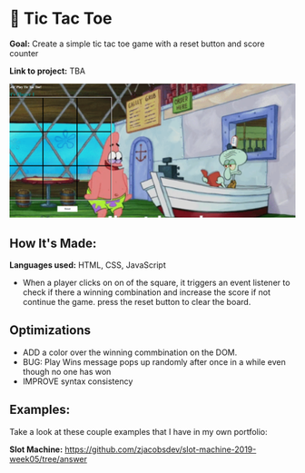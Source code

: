 #  📌 Tic Tac Toe

**Goal:** Create a simple  tic tac toe game with a reset button and score counter

**Link to project:** TBA

![](gitit.png)

## How It's Made:

  **Languages used:**  HTML, CSS, JavaScript

  - When a player clicks on on of the square, it triggers an event listener to check if there a winning combination and increase the score
  if not continue the game. press the reset button to clear the board.

## Optimizations
  - ADD a color over the winning commbination on the DOM.
  - BUG: Play Wins message pops up randomly after once in a while even though no one has won
  - IMPROVE syntax consistency

## Examples:
Take a look at these couple examples that I have in my own portfolio:

**Slot Machine:** https://github.com/zjacobsdev/slot-machine-2019-week05/tree/answer
